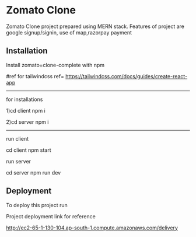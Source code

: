 
# Zomato Clone

Zomato Clone project prepared using MERN stack.
Features of project are google signup/signin,
use of map,razorpay payment 

## Installation 

Install zomato=clone-complete with npm

#ref for tailwindcss
ref= https://tailwindcss.com/docs/guides/create-react-app
*******************************
for installations 

 1)cd client
 npm i

 2)cd server
 npm i

****************************
run client

cd client
npm start

run server

cd server
npm run dev


## Deployment

To deploy this project run

Project deployment link for reference

http://ec2-65-1-130-104.ap-south-1.compute.amazonaws.com/delivery